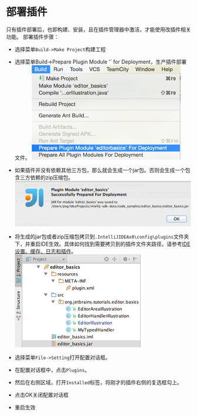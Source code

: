 # 部署插件
只有插件部署后，也即构建、安装，且在插件管理器中激活，才能使用改插件相关功能。
部署插件步骤：
* 选择菜单`Build->Make Project`构建工程
* 选择菜单Build->Prepare Plugin Module ‘<module name>` for Deployment，生产插件部署文件。
![](media/15047116416696.png)
* 如果插件并没有依赖其他三方包，那么就会生成一个jar包。否则会生成一个包含三方依赖的zip压缩包。
![](media/15047117461011.png)

* 将生成的jar包或者zip压缩包拷贝到`.IntelliJIDEAx0\config\plugins`文件夹下，并重启IDE生效。具体如何找到需要拷贝到的插件文件夹路径，请参考[IDE设置、缓存、日志和插件](http://www.jetbrains.org/intellij/sdk/docs/basics/settings_caches_logs.html)。
![](media/15047119564863.png)
* 选择菜单`File->Setting`打开配置对话框。
* 在配置对话框中，点击`Plugins`。
* 然后在右侧区域，打开`Installed`标签，将刚才的插件右侧的复选框勾上。
* 点击OK关闭配置对话框
* 重启生效


